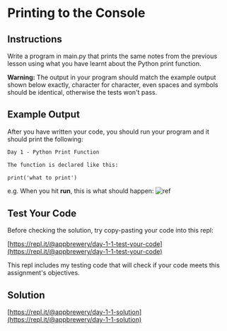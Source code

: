 # Printing to the Console

## Instructions

Write a program in main.py that prints the same notes from the previous lesson using what you have learnt about the Python print function.

**Warning:** The output in your program should match the example output shown below exactly, character for character, even spaces and symbols should be identical, otherwise the tests won't pass.

## Example Output

After you have written your code, you should run your program and it should print the following:

```txt
Day 1 - Python Print Function
```

```txt
The function is declared like this:
```

```txt
print('what to print')
```

e.g. When you hit **run**, this is what should happen:
![ref](https://cdn.fs.teachablecdn.com/q89uzhvRTf6CZHLtxLm6)

## Test Your Code

Before checking the solution, try copy-pasting your code into this repl:

[https://repl.it/@appbrewery/day-1-1-test-your-code](https://repl.it/@appbrewery/day-1-1-test-your-code)

This repl includes my testing code that will check if your code meets this assignment's objectives.

## Solution

[https://repl.it/@appbrewery/day-1-1-solution](https://repl.it/@appbrewery/day-1-1-solution)
